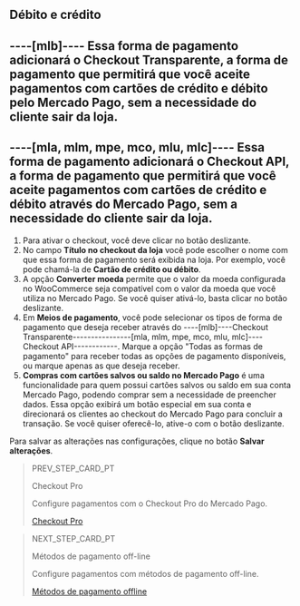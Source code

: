 ## Débito e crédito

----[mlb]----
Essa forma de pagamento adicionará o Checkout Transparente, a forma de pagamento que permitirá que você aceite pagamentos com cartões de crédito e débito pelo Mercado Pago, sem a necessidade do cliente sair da loja.
------------

----[mla, mlm, mpe, mco, mlu, mlc]----
Essa forma de pagamento adicionará o Checkout API, a forma de pagamento que permitirá que você aceite pagamentos com cartões de crédito e débito através do Mercado Pago, sem a necessidade do cliente sair da loja.
------------

1. Para ativar o checkout, você deve clicar no botão deslizante.
2. No campo **Título no checkout da loja** você pode escolher o nome com que essa forma de pagamento será exibida na loja. Por exemplo, você pode chamá-la de **Cartão de crédito ou débito**.
3. A opção **Converter moeda** permite que o valor da moeda configurada no WooCommerce seja compatível com o valor da moeda que você utiliza no Mercado Pago. Se você quiser ativá-lo, basta clicar no botão deslizante.
4. Em **Meios de pagamento**, você pode selecionar os tipos de forma de pagamento que deseja receber através do ----[mlb]----Checkout Transparente----------------[mla, mlm, mpe, mco, mlu, mlc]----Checkout API------------. Marque a opção "Todas as formas de pagamento" para receber todas as opções de pagamento disponíveis, ou marque apenas as que deseja receber.
5. **Compras com cartões salvos ou saldo no Mercado Pago** é uma funcionalidade para quem possui cartões salvos ou saldo em sua conta Mercado Pago, podendo comprar sem a necessidade de preencher dados. Essa opção exibirá um botão especial em sua conta e direcionará os clientes ao checkout do Mercado Pago para concluir a transação. Se você quiser oferecê-lo, ative-o com o botão deslizante.

Para salvar as alterações nas configurações, clique no botão **Salvar alterações**.

> PREV_STEP_CARD_PT
>
> Checkout Pro
>
> Configure pagamentos com o Checkout Pro do Mercado Pago.
>
> [Checkout Pro](/developers/pt/docs/woocommerce/integration-configuration/payments-configuration/checkoutpro)

> NEXT_STEP_CARD_PT
>
> Métodos de pagamento off-line
>
> Configure pagamentos com métodos de pagamento off-line.
>
> [Métodos de pagamento offline](/developers/pt/docs/woocommerce/integration-configuration/payments-configuration/offline-payments)